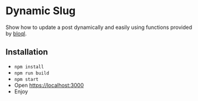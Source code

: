 # Dynamic Slug

Show how to update a post dynamically and easily using functions provided by [bloql](https://github.com/adriantoine/bloql).

## Installation

- `npm install`
- `npm run build`
- `npm start`
- Open [https://localhost:3000](https://localhost:3000)
- Enjoy
